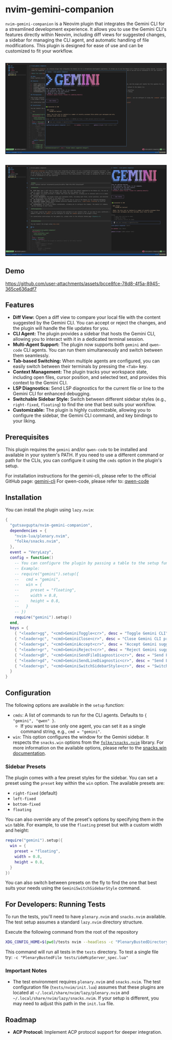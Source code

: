 # nvim-gemini-companion

`nvim-gemini-companion` is a Neovim plugin that integrates the Gemini CLI for a streamlined development experience. It allows you to use the Gemini CLI's features directly within Neovim, including diff views for suggested changes, a sidebar for managing the CLI agent, and automatic handling of file modifications. This plugin is designed for ease of use and can be customized to fit your workflow.

![Floating Sidebar](https://raw.githubusercontent.com/gutsavgupta/nvim-gemini-companion/dev/assets/gemini-20250926-floating.png)
-------
![Right Fixed Sidebar](https://raw.githubusercontent.com/gutsavgupta/nvim-gemini-companion/dev/assets/gemini-20250926-right-fixed.png)
-------

## Demo
https://github.com/user-attachments/assets/bcce8fce-78d8-4f5a-8945-365ce636adf7

## Features

*   **Diff View:** Open a diff view to compare your local file with the content suggested by the Gemini CLI. You can accept or reject the changes, and the plugin will handle the file updates for you.
*   **CLI Agent:** The plugin provides a sidebar that hosts the Gemini CLI, allowing you to interact with it in a dedicated terminal session.
*   **Multi-Agent Support:** The plugin now supports both `gemini` and `qwen-code` CLI agents. You can run them simultaneously and switch between them seamlessly.
*   **Tab-based Switching:** When multiple agents are configured, you can easily switch between their terminals by pressing the `<Tab>` key.
*   **Context Management:** The plugin tracks your workspace state, including open files, cursor position, and selected text, and provides this context to the Gemini CLI.
*   **LSP Diagnostics:** Send LSP diagnostics for the current file or line to the Gemini CLI for enhanced debugging.
*   **Switchable Sidebar Style:** Switch between different sidebar styles (e.g., `right-fixed`, `floating`) to find the one that best suits your workflow.
*   **Customizable:** The plugin is highly customizable, allowing you to configure the sidebar, the Gemini CLI command, and key bindings to your liking.

## Prerequisites

This plugin requires the `gemini` and/or `qwen-code` to be installed and available in your system's PATH. If you need to use a different command or path for the CLIs, you can configure it using the `cmds` option in the plugin's setup.

For installation instructions for the gemini-cli, please refer to the official GitHub page: [gemini-cli](https://github.com/google-gemini/gemini-cli)
For qwen-code, please refer to: [qwen-code](https://github.com/qwen-team/qwen-code)

## Installation

You can install the plugin using `lazy.nvim`:

```lua
{
  "gutsavgupta/nvim-gemini-companion",
  dependencies = {
    "nvim-lua/plenary.nvim",
    "folke/snacks.nvim",
  },
  event = "VeryLazy",
  config = function()
    -- You can configure the plugin by passing a table to the setup function
    -- Example:
    -- require("gemini").setup({
    --   cmd = "gemini",
    --   win = {
    --     preset = "floating",
    --     width = 0.8,
    --     height = 0.8,
    --   }
    -- })
    require("gemini").setup()
  end,
  keys = {
    { "<leader>gg", "<cmd>GeminiToggle<cr>", desc = "Toggle Gemini CLI"},
    { "<leader>gc", "<cmd>GeminiClose<cr>", desc = "Close Gemini CLI process"},
    { "<leader>ga", "<cmd>GeminiAccept<cr>", desc = "Accept Gemini suggested changes"},
    { "<leader>gr", "<cmd>GeminiReject<cr>", desc = "Reject Gemini suggested changes"},
    { "<leader>gD", "<cmd>GeminiSendFileDiagnostic<cr>", desc = "Send File Diagnostics"},
    { "<leader>gd", "<cmd>GeminiSendLineDiagnostic<cr>", desc = "Send Line Diagnostics"},
    { "<leader>gs", "<cmd>GeminiSwitchSidebarStyle<cr>", desc = "Switch Sidebar Style"},
  }
}
```

## Configuration

The following options are available in the `setup` function:

*   `cmds`: A list of commands to run for the CLI agents. Defaults to `{ "gemini", "qwen" }`.
    *   If you want to use only one agent, you can set it as a single command string, e.g., `cmd = "gemini"`.
*   `win`: This option configures the window for the Gemini sidebar. It respects the `snacks.win` options from the [`folke/snacks.nvim`](https://github.com/folke/snacks.nvim) library. For more information on the available options, please refer to the [snacks.win documentation](https://github.com/folke/snacks.nvim/blob/main/docs/win.md).

### Sidebar Presets

The plugin comes with a few preset styles for the sidebar. You can set a preset using the `preset` key within the `win` option. The available presets are:
*   `right-fixed` (default)
*   `left-fixed`
*   `bottom-fixed`
*   `floating`

You can also override any of the preset's options by specifying them in the `win` table. For example, to use the `floating` preset but with a custom width and height:
```lua
require("gemini").setup({
  win = {
    preset = "floating",
    width = 0.8,
    height = 0.8,
  }
})
```

You can also switch between presets on the fly to find the one that best suits your needs using the `GeminiSwitchSidebarStyle` command.

## For Developers: Running Tests

To run the tests, you'll need to have `plenary.nvim` and `snacks.nvim` available. The test setup assumes a standard `lazy.nvim` directory structure.

Execute the following command from the root of the repository

```bash
XDG_CONFIG_HOME=$(pwd)/tests nvim --headless -c "PlenaryBustedDirectory tests"
```
This command will run all tests in the `tests` directory. To test a single file try: `-c "PlenaryBustedFile tests/ideMcpServer_spec.lua"`

### Important Notes

*   The test environment requires `plenary.nvim` and `snacks.nvim`. The test configuration file (`tests/nvim/init.lua`) assumes that these plugins are located at `~/.local/share/nvim/lazy/plenary.nvim` and `~/.local/share/nvim/lazy/snacks.nvim`. If your setup is different, you may need to adjust this path in the `init.lua` file.

## Roadmap

*   **ACP Protocol:** Implement ACP protocol support for deeper integration.
